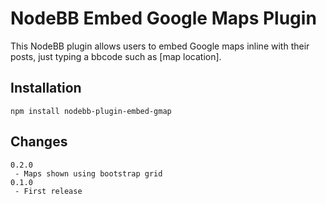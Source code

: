 # NodeBB Embed Google Maps Plugin

This NodeBB plugin allows users to embed Google maps inline with their posts, just typing a bbcode such as [map location].

## Installation

    npm install nodebb-plugin-embed-gmap


## Changes
    0.2.0
     - Maps shown using bootstrap grid
    0.1.0
     - First release
